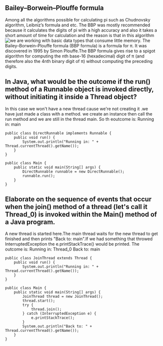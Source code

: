 
## Bailey–Borwein–Plouffe formula

Among all the algorithms possible for calculating pi such as Chudnovsky algorithm, Leibniz’s formula and etc. The BBP was mostly recommended because it calculates the digits of pi with a high accuracy and also it takes a short amount of time for calculation and the reason is that in this algorithm we are working with basic data types that consume little memory.
<img style="float: left;" src="whatever.jpg">
The Bailey–Borwein–Plouffe formula (BBP formula) is a formula for π. It was discovered in 1995 by Simon Plouffe.The BBP formula gives rise to a spigot algorithm for computing the nth base-16 (hexadecimal) digit of π (and therefore also the 4nth binary digit of π) without computing the preceding digits. 

## In Java, what would be the outcome if the run() method of a Runnable object is invoked directly, without initiating it inside a Thread object?

In this case we won't have a new thread cause we're not creating it .we have just made a class with a method. we create an instance then call the run method and we are still in the thread main.
So th eoutcome is:
Running in: main
```text
public class DirectRunnable implements Runnable {
    public void run() {
        System.out.println("Running in: " + Thread.currentThread().getName());
    }
}

public class Main {
    public static void main(String[] args) {
        DirectRunnable runnable = new DirectRunnable();
        runnable.run();
    }
}
```
## Elaborate on the sequence of events that occur when the join() method of a thread (let's call it Thread_0) is invoked within the Main() method of a Java program.

A new thread is started here.The main thread waits for the new thread to get finished and then prints "Back to: main".If we had something that throwed InterruptedException the e.printStackTrace() would be printed.
The outcome is:
Running in: Thread_0
Back to: main

```text
public class JoinThread extends Thread {
    public void run() {
        System.out.println("Running in: " + Thread.currentThread().getName());
    }
}

public class Main {
    public static void main(String[] args) {
        JoinThread thread = new JoinThread();
        thread.start();
        try {
            thread.join();
        } catch (InterruptedException e) {
            e.printStackTrace();
        }
        System.out.println("Back to: " + Thread.currentThread().getName());
    }
}
```

